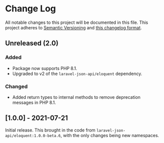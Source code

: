 # Change Log

All notable changes to this project will be documented in this file. This project adheres to
[Semantic Versioning](http://semver.org/) and [this changelog format](http://keepachangelog.com/).

## Unreleased (2.0)

### Added

- Package now supports PHP 8.1.
- Upgraded to v2 of the `laravel-json-api/eloquent` dependency.

### Changed

- Added return types to internal methods to remove deprecation messages in PHP 8.1.

## [1.0.0] - 2021-07-21

Initial release. This brought in the code from `laravel-json-api/eloquent:1.0.0-beta.6`, with the only changes being new
namespaces.
